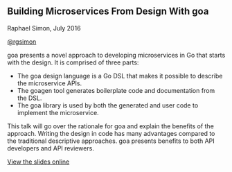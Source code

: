 ## Building Microservices From Design With goa

Raphael Simon, July 2016

[@rgsimon](https://twitter.com/rgsimon)

goa presents a novel approach to developing microservices in Go that starts with the design. It is
comprised of three parts:

* The goa design language is a Go DSL that makes it possible to describe the microservice APIs.
* The goagen tool generates boilerplate code and documentation from the DSL.
* The goa library is used by both the generated and user code to implement the microservice.

This talk will go over the rationale for goa and explain the benefits of the approach. Writing the
design in code has many advantages compared to the traditional descriptive approaches. goa presents
benefits to both API developers and API reviewers.

[View the slides online](http://talks.goa.design/slides/gophercon2016/goa.slide#2)
